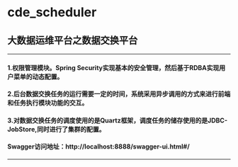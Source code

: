 # cde_scheduler
## 大数据运维平台之数据交换平台
---
#### 1.权限管理模块。Spring Security实现基本的安全管理，然后基于RDBA实现用户菜单的动态配置。
#### 2.后台数据交换任务的运行需要一定的时间，系统采用异步调用的方式来进行前端和任务执行模块功能的交互。
#### 3.对数据交换任务的调度使用的是Quartz框架，调度任务的储存使用的是JDBC-JobStore,同时进行了集群的配置。
#### Swagger访问地址：http://localhost:8888/swagger-ui.html#/
---

